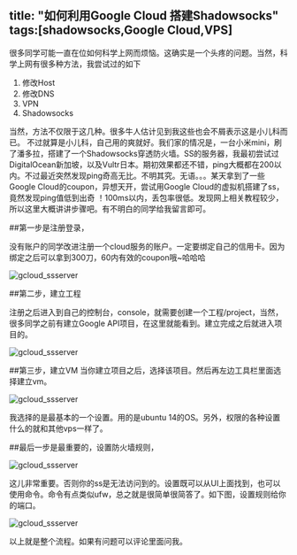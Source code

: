 title: "如何利用Google Cloud 搭建Shadowsocks"
tags:[shadowsocks,Google Cloud,VPS]
---

很多同学可能一直在位如何科学上网而烦恼。这确实是一个头疼的问题。当然，科学上网有很多种方法，我尝试过的如下

1. 修改Host
2. 修改DNS
3. VPN
4. Shadowsocks

当然，方法不仅限于这几种。很多牛人估计见到我这些也会不屑表示这是小儿科而已。
不过就算是小儿科，自己用的爽就好。我们家的情况是，一台小米mini，刷了潘多拉，搭建了一个Shadowsocks穿透防火墙。SS的服务器，我最初尝试过DigitalOcean新加坡，以及Vultr日本。期初效果都还不错，ping大概都在200以内。不过最近突然发现ping奇高无比。不明其究。无语。。。某天拿到了一些Google Cloud的coupon，异想天开，尝试用Google Cloud的虚拟机搭建了ss，竟然发现ping值低到出奇
！100ms以内，丢包率很低。发现网上相关教程较少，所以这里大概讲讲步骤吧。有不明白的同学给我留言即可。

##第一步是注册登录，

  没有账户的同学改进注册一个cloud服务的账户。一定要绑定自己的信用卡。因为绑定之后可以拿到300刀，60内有效的coupon哦~哈哈哈

![gcloud_ssserver](/images/gcloud_ssserve/login_console.png)

##第二步，建立工程
  
  注册之后进入到自己的控制台，console，就需要创建一个工程/project，当然，很多同学之前有建立Google API项目，在这里就能看到。建立完成之后就进入项目的。

![gcloud_ssserver](/images/gcloud_ssserve/create_a_project.png)

##第三步，建立VM
  当你建立项目之后，选择该项目。然后再左边工具栏里面选择建立vm。

![gcloud_ssserver](/images/gcloud_ssserve/create_vm.png)

我选择的是最基本的一个设置。用的是ubuntu 14的OS。另外，权限的各种设置什么的就和其他vps一样了。

##最后一步是最重要的，设置防火墙规则，

![gcloud_ssserver](/images/gcloud_ssserve/firewall.png)

这儿非常重要。否则你的ss是无法访问到的。设置既可以从UI上面找到，也可以使用命令。命令有点类似ufw，总之就是很简单很简答了。如下图，设置规则给你的端口。

![gcloud_ssserver](/images/gcloud_ssserve/allow_8388.png)

以上就是整个流程。如果有问题可以评论里面问我。
